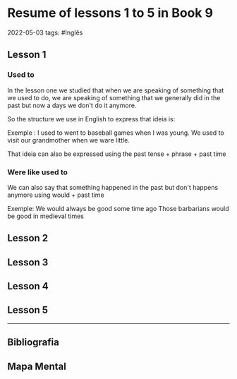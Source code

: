 # Resume of lessons 1 to 5 in Book 9
2022-05-03
tags: #Inglês 

## Lesson 1

### **Used to** 

In the lesson one we studied that when we are speaking of something that we used to do, we are speaking of something that we generally did in the past but now a days we don't do it anymore.

So the structure we use in English to express that ideia is:

Exemple :  I used to went to baseball games when I was young.
				 We used to visit our grandmother when we ware little.

That ideia can also be expressed using the past tense + phrase + past time

### **Were like used to**

We can also say that something happened in the past but don't happens anymore using would + past time

Exemple:  We would always be good some time ago
				Those barbarians would be good in medieval times

## Lesson 2



## Lesson 3



## Lesson 4



## Lesson 5


-----------------------------------------------
## Bibliografia
## Mapa Mental